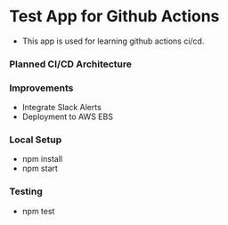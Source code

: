 # Test App for Github Actions

- This app is used for learning github actions ci/cd.

### Planned CI/CD Architecture

### Improvements
- Integrate Slack Alerts
- Deployment to AWS EBS


### Local Setup
- npm install
- npm start

### Testing
- npm test